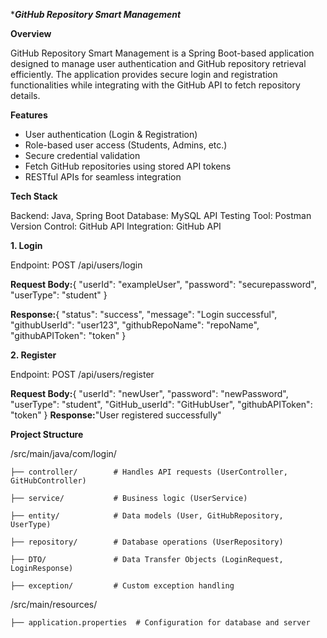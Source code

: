 ****GitHub Repository Smart Management***

**Overview**

GitHub Repository Smart Management is a Spring Boot-based application designed to manage user authentication and GitHub repository retrieval efficiently. 
The application provides secure login and registration functionalities while integrating with the GitHub API to fetch repository details.

**Features**
- User authentication (Login & Registration)
- Role-based user access (Students, Admins, etc.)
- Secure credential validation
- Fetch GitHub repositories using stored API tokens
- RESTful APIs for seamless integration
  
**Tech Stack**

Backend: Java, Spring Boot
Database: MySQL 
API Testing Tool: Postman
Version Control: GitHub
API Integration: GitHub API

**1. Login**

Endpoint: POST /api/users/login

**Request Body:**{
  "userId": "exampleUser",
  "password": "securepassword",
  "userType": "student"
}

**Response:**{
  "status": "success",
  "message": "Login successful",
  "githubUserId": "user123",
  "githubRepoName": "repoName",
  "githubAPIToken": "token"
}

**2. Register**

Endpoint: POST /api/users/register

**Request Body:**{
  "userId": "newUser",
  "password": "newPassword",
  "userType": "student",
  "GitHub_userId": "GitHubUser",
  "githubAPIToken": "token"
}
**Response:**"User registered successfully"

**Project Structure**

/src/main/java/com/login/

    ├── controller/        # Handles API requests (UserController, GitHubController)
    
    ├── service/           # Business logic (UserService)
    
    ├── entity/            # Data models (User, GitHubRepository, UserType)
    
    ├── repository/        # Database operations (UserRepository)
    
    ├── DTO/               # Data Transfer Objects (LoginRequest, LoginResponse)
    
    ├── exception/         # Custom exception handling
    
/src/main/resources/

    ├── application.properties  # Configuration for database and server
